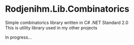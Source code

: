 # Rodjenihm.Lib.Combinatorics
Simple combinatorics library written in C# .NET Standard 2.0  
This is utility library used in my other projects  

In progress...


